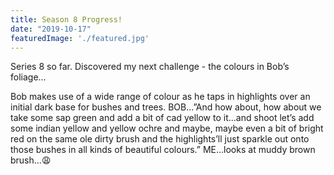 ```yaml
---
title: Season 8 Progress!
date: "2019-10-17"
featuredImage: './featured.jpg'
---
```


Series 8 so far. Discovered my next challenge - the colours in Bob’s foliage...

<!-- end -->

Bob makes use of a wide range of colour as he taps in highlights over an initial dark base for bushes and trees.
BOB...”And how about, how about we take some sap green and add a bit of cad yellow to it...and shoot let’s add some indian yellow and yellow ochre and maybe, maybe even a bit of bright red on the same ole dirty brush and the highlights’ll just sparkle out onto those bushes in all kinds of beautiful colours.”
ME...looks at muddy brown brush...😩